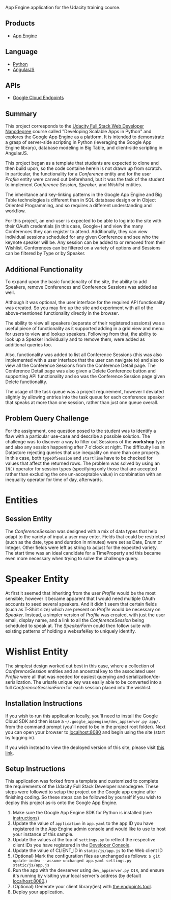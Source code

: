 App Engine application for the Udacity training course.

## Products
- [App Engine][1]

## Language
- [Python][2]
- [AngularJS][7]

## APIs
- [Google Cloud Endpoints][3]

## Summary
This project corresponds to the [Udacity Full Stack Web Developer Nanodegree][4]
course called "Developing Scalable Apps in Python" and explores the Google App
Engine as a platform. It is intended to demonstrate a grasp of server-side scripting
in Python (leveraging the Google App Engine library), database modeling in Big Table,
and client-side scripting in AngularJS. 

This project began as a template that students are expected to clone and then build
upon, so the code containe herein is not drawn up from scratch. In particular,
the functionality for a _Conference_ entity and for the user _Profile_ entity were
carved out beforehand, but it was the task of the student to implement _Conference Session_,
_Speaker_, and _Wishlist_ entities.

The inheritance and key-linking patterns in the Google App Engine and Big Table
technologies is different than in SQL database design or in Object Oriented Programming,
and so requires a different understanding and workflow.

For this project, an end-user is expected to be able to log into the site with their
OAuth credentials (in this case, Google+) and view the many Conferences they can
register to attend. Additionally, they can view individual sessions scheduled for
any given Conference and see who the keynote speaker will be. Any session can be added
to or removed from their Wishlist. Conferences can be filtered on a variety of options
and Sessions can be filtered by Type or by Speaker.

## Additional Functionality

To expand upon the basic functionality of the site, the ability to add Speakers,
remove Conferences and Conference Sessions was added as well.

Although it was optional, the user interface for the required API functionality was
created. So you may fire up the site and experiment with all of the above-mentioned
functionality directly in the browser.

The ability to view all speakers (separate of their registered sessions) was a 
useful piece of functionality as it supported adding in a grid view and menu for
users to view and lookup speakers. Following from that, the ability to look up a
Speaker individually and to remove them, were added as additional queries too.

Also, functionality was added to list all Conference Sessions (this was also
implemented with a user interface that the user can navigate to) and also
to view all the Conference Sessions from the Conference Detail page. The 
Conference Detail page was also given a Delete Conference button and supporting
API functionality and so was the Conference Session page given Delete functionality.

The usage of the task queue was a project requirement, however I deviated slightly by
allowing entries into the task queue for each conference speaker that speaks at more
than one session, rather than just one queue overall.

## Problem Query Challenge
For the assignment, one question posed to the student was to identify a flaw with
a particular use-case and describe a possible solution. The challenge was to 
discover a way to filter out Sessions of the __workshop__ type and also any session
happening after 7 o'clock at night. The difficulty lies in Datastore rejecting
queries that use inequality on more than one property. In this case, both `typeOfSession`
and `startTime` have to be checked for values that affect the returned rows. The
problem was solved by using an `IN()` operator for session types (specifying only
those that are accepted rather than excluding the one un-acceptable value) in combination
with an inequality operator for time of day, afterwards. 


# Entities

## Session Entity
The _ConferenceSession_ was designed with a mix of data types that help adapt to the
variety of input a user may enter. Fields that could be restricted (such as the date,
type and duration in minutes) were set as Date, Enum or Integer. Other fields were
left as string to adjust for the expected variety. The start time was an ideal 
candidate for a TimeProperty and this became even more necessary when trying to
solve the challenge query.

# Speaker Entity
At first it seemed that inheriting from the user _Profile_ would be the most sensible,
however it became apparent that I would need multiple OAuth accounts to seed several
speakers. And it didn't seem that certain fields (such as T-Shirt size) which are
present on _Profile_ would be necessary on _Speaker_. Instead, a simpler version of
_Profile_ was created, with just the user email, display name, and a link to all
the _ConferenceSession_ being scheduled to speak at. The _SpeakerForm_ could then
follow suite with existing patterns of holding a websafeKey to uniquely identify.

# Wishlist Entity
The simplest design worked out best in this case, where a collection of _ConferenceSession_
entities and an ancestral key to the associated user _Profile_ were all that was
needed for easiest querying and serialization/de-serialization. The urlsafe unique
key was easily able to be converted into a full _ConferenceSessionForm_ for each session
placed into the wishlist.

## Installation Instructions
If you wish to run this application locally, you'll need to install the Google Cloud
SDK and then issue a `~/.google_appengine/dev_appserver.py app/.` from the command
prompt (you'll need to be in the project root folder). Next you can open your 
browser to [localhost:8080][5] and begin using the site (start by logging in).

If you wish instead to view the deployed version of this site, please visit
[this link][6].

## Setup Instructions
This application was forked from a template and customized to complete the requirements of the Udacity Full Stack Developer nanodegree. These steps were followed to setup the project on the Google app engine after finishing coding. So these steps can be followed by yourself if you wish to deploy this project as-is onto the Google App Engine.

1. Make sure the Google App Engine SDK for Python is installed (see [instructions][10])
1. Update the value of `application` in `app.yaml` to the app ID you
   have registered in the App Engine admin console and would like to use to host
   your instance of this sample.
1. Update the values at the top of `settings.py` to
   reflect the respective client IDs you have registered in the
   [Developer Console][8].
1. Update the value of CLIENT_ID in `static/js/app.js` to the Web client ID
1. (Optional) Mark the configuration files as unchanged as follows:
   `$ git update-index --assume-unchanged app.yaml settings.py static/js/app.js`
1. Run the app with the devserver using `dev_appserver.py DIR`, and ensure it's running by visiting your local server's address (by default [localhost:8080][5].)
1. (Optional) Generate your client library(ies) with [the endpoints tool][9].
1. Deploy your application.

[1]: https://developers.google.com/appengine
[2]: http://python.org
[3]: https://developers.google.com/appengine/docs/python/endpoints/
[4]: https://www.udacity.com/course/full-stack-web-developer-nanodegree--nd004
[5]: https://localhost:8080/
[6]: https://fluent-music-116517.appspot.com
[7]: https://angularjs.org/
[8]: https://console.developers.google.com/
[9]: https://developers.google.com/appengine/docs/python/endpoints/endpoints_tool
[10]: https://cloud.google.com/appengine/downloads?hl=en#Google_App_Engine_SDK_for_Python